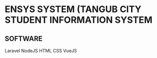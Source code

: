 # ENSYS SYSTEM (TANGUB CITY STUDENT INFORMATION SYSTEM

## SOFTWARE
  Laravel
  NodeJS
  HTML
  CSS
  VueJS
